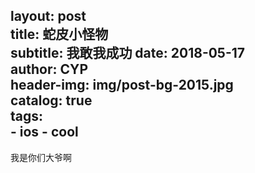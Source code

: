 layout:     post                   
title:      蛇皮小怪物             
subtitle:   我敢我成功 
date:       2018-05-17            
author:     CYP                      
header-img: img/post-bg-2015.jpg    
catalog: true                       
tags:                               
    - ios
    - cool
---

我是你们大爷啊
